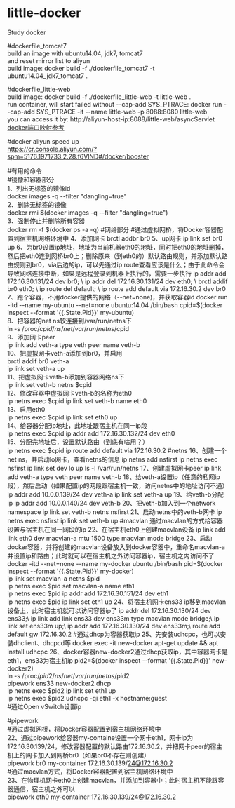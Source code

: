 # little-docker   
Study docker   
   
#dockerfile_tomcat7   
build an image with ubuntu14.04, jdk7, tomcat7     
and reset mirror list to aliyun     
build image:  docker build -f ./dockerfile_tomcat7 -t ubuntu14.04_jdk7_tomcat7 .   
   
#dockerfile_little-web   
build image: docker build -f ./dockerfile_little-web -t little-web .      
run container, will start failed without --cap-add SYS_PTRACE: docker run --cap-add SYS_PTRACE -it --name little-web -p 8088:8080 little-web     
you can access it by: http://aliyun-host-ip:8088/little-web/asyncServlet   
[docker端口映射参考](https://github.com/yueyemaitian/little-docker.git)     
   
#docker aliyun speed up   
https://cr.console.aliyun.com/?spm=5176.1971733.2.28.f6VlND#/docker/booster   
   
#有用的命令   
#镜像和容器部分   
1、列出无标签的镜像id    
docker images -q --filter "dangling=true"    
2、删除无标签的镜像    
docker rmi $(docker images -q --filter "dangling=true")    
3、强制停止并删除所有容器   
docker rm -f $(docker ps -a -q)   
#网络部分   
#通过虚拟网桥，将Docker容器配置到宿主机网络环境中   
4、添加网卡   
brctl addbr br0   
5、up网卡   
ip link set br0 up   
6、为br0设置ip地址，地址为当前机器eth0的地址，同时把eth0的地址删掉，然后把eth0连到网桥br0上；删除原来（到eth0的）默认路由规则，并添加默认路由规则到br0，via后边的ip，可以先通过ip route查看应该是什么；由于此命令会导致网络连接中断，如果是远程登录到机器上执行的，需要一步执行   
ip addr add 172.16.30.131/24 dev br0; \   
ip addr del 172.16.30.131/24 dev eth0; \   
brctl addif br0 eth0; \   
ip route del default; \   
ip route add default via 172.16.30.2 dev br0   
7、跑个容器，不用docker提供的网络（--net=none)，并获取容器id   
docker run -itd --name my-ubuntu --net=none ubuntu:14.04 /bin/bash   
cpid=$(docker inspect --format '{{.State.Pid}}' my-ubuntu)   
8、把容器的net ns软连接到/var/run/netns下   
ln -s /proc/$cpid/ns/net /var/run/netns/$cpid   
9、添加网卡peer   
ip link add veth-a type veth peer name veth-b   
10、把虚拟网卡veth-a添加到br0，并启用   
brctl addif br0 veth-a   
ip link set veth-a up   
11、把虚拟网卡veth-b添加到容器网络ns下   
ip link set veth-b netns $cpid   
12、修改容器中虚拟网卡veth-b的名称为eth0   
ip netns exec $cpid ip link set veth-b name eth0   
13、启用eth0   
ip netns exec $cpid ip link set eth0 up   
14、给容器分配ip地址，此地址跟宿主机在同一ip段   
ip netns exec $cpid ip addr add 172.16.30.132/24 dev eth0   
15、分配完地址后，设置默认路由（到底有啥用？）   
ip netns exec $cpid ip route add default via 172.16.30.2   
#netns   
16、创建一个net ns，并启动lo网卡，查看netns的信息   
ip netns add nsfirst   
ip netns exec nsfirst ip link set dev lo up   
ls -l /var/run/netns   
17、创建虚拟网卡peer   
ip link add veth-a type veth peer name veth-b   
18、给veth-a设置ip（任意的私网ip段），然后启动（如果配置ip的网段跟宿主机一致，访问netns中的地址访问不通）   
ip addr add 10.0.0.139/24 dev veth-a   
ip link set veth-a up   
19、给veth-b分配ip   
ip addr add 10.0.0.140/24 dev veth-b   
20、把veth-b加入到一个network namespace   
ip link set veth-b netns nsfirst   
21、启动netns中的veth-b网卡   
ip netns exec nsfirst ip link set veth-b up   
#macvlan 通过macvlan的方式给容器设置与宿主机在同一网段的ip   
22、在宿主机eth0上创建macvlan设备   
ip link add link eth0 dev macvlan-a mtu 1500 type macvlan mode bridge   
23、启动docker容器，并将创建的macvlan设备放入到docker容器中，重命名macvlan-a并设置ip和路由；此时就可以在宿主机之外访问容器ip，宿主机之内访问不了   
docker -itd --net=none --name my-docker ubuntu /bin/bash   
pid=$(docker inspect --format '{{.State.Pid}}' my-docker)   
ip link set macvlan-a netns $pid   
ip netns exec $pid set macvlan-a name eth1   
ip netns exec $pid ip addr add 172.16.30.151/24 dev eth1   
ip netns exec $pid ip link set eth1 up   
24、将宿主机网卡ens33 ip移到macvlan设备上，此时宿主机就可以访问容器ip了   
ip addr del 172.16.30.130/24 dev ens33;\   
ip link add link ens33 dev ens33m type macvlan mode bridge;\   
ip link set ens33m up;\   
ip addr add 172.16.30.130/24 dev ens33m;\   
route add default gw 172.16.30.2   
#通过dhcp为容器获取ip   
25、先安装udhcpc，也可以安装dhclient、dhcpcd等   
docker exec -it new-docker apt-get update && apt install udhcpc   
26、docker容器new-docker2通过dhcp获取ip，其中容器网卡是eth1，ens33为宿主机ip   
pid2=$(docker inspect --format '{{.State.Pid}}' new-docker2)   
ln -s /proc/$pid2/ns/net /var/run/netns/$pid2   
pipework ens33 new-docker2 dhcp   
ip netns exec $pid2 ip link set eth1 up   
ip netns exec $pid2 udhcpc -qi eth1 -x hostname:guest   
#通过Open vSwitch设置ip   
   
#pipework   
#通过虚拟网桥，将Docker容器配置到宿主机网络环境中   
22、通过pipework给容器my-containe设置一个网卡eth1，网卡ip为172.16.30.139/24，修改容器配置的默认路由172.16.30.2，并把网卡peer的宿主机上的网卡加入到网桥br0（如果br0不存在则创建）   
pipework br0 my-container 172.16.30.139/24@172.16.30.2   
#通过macvlan方式，将Docker容器配置到宿主机网络环境中   
23、在物理机网卡eth0上创建macvlan，并添加到容器中；此时宿主机不能跟容器通信，宿主机之外可以   
pipework eth0 my-container 172.16.30.139/24@172.16.30.2   
   
   
   
   
